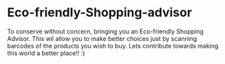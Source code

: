 # Eco-friendly-Shopping-advisor
To conserve without concern, bringing you an Eco-friendly Shopping Advisor. 
This wil allow you to make better choices just by scanning barcodes of the products you wish to buy.
Lets contribute towards making this world a better place!! :)
